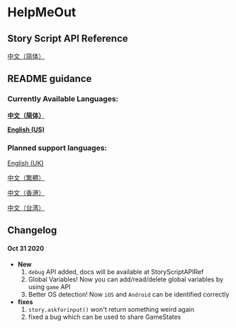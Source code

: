 # HelpMeOut
## Story Script API Reference
[中文（简体）](instructions/StoryScriptAPIReference_zh_CN.md)
## README guidance
### Currently Available Languages:
**[中文（简体）](instructions/README_zh_CN.md)**

**[English (US)](instructions/README_en_US.md)**
### Planned support languages:

[English (UK)](instructions/README_en_GB.md)

[中文（繁體）](instructions/README_zh_TR.md)

[中文（香港）](instructions/README_zh_HK.md)

[中文（台湾）](instructions/README_zh_TW.md)

## Changelog
#### Oct 31 2020
   - **New**
        1. `debug` API added, docs will be available at StoryScriptAPIRef
        2. Global Variables! Now you can add/read/delete global variables by using `game` API
        3. Better OS detection! Now `iOS` and `Android` can be identified correctly
   - **fixes**
        1. `story.askforinput()` won't return something weird again
        2. fixed a bug which can be used to share GameStates